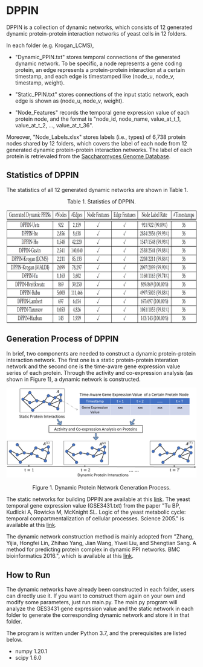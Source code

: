 # DPPIN
DPPIN is a collection of dynamic networks, which consists of 12 generated dynamic protein-protein interaction networks of yeast cells in 12 folders.

In each folder (e.g. Krogan_LCMS),

- "Dynamic_PPIN.txt" stores temporal connections of the generated dynamic network. To be specific, a node represents a gene coding protein, an edge represents a protein-protein interaction at a certain timestamp, and each edge is timestamped like (node_u, node_v, timestamp, weight).

- "Static_PPIN.txt" stores connections of the input static network, each edge is shown as (node_u, node_v, weight).

- "Node_Features" records the temporal gene expression value of each protein node, and the format is "node_id, node_name, value_at_t_1, value_at_t_2, ..., value_at_t_36".

Moreover, "Node_Labels.xlsx" stores labels (i.e., types) of 6,738 protein nodes shared by 12 folders, which covers the label of each node from 12 generated dynamic protein-protein interaction networks. The label of each protein is retrievaled from the [Saccharomyces Genome Database](https://www.yeastgenome.org/).


## Statistics of DPPIN
The statistics of all 12 generated dynamic networks are shown in Table 1. 

<p align="center"> Table 1. Statistics of DPPIN. </p>
<p align="center"> <img align="center" src="/data_stats.jpg" width="883" height="300"> </p>


## Generation Process of DPPIN
In brief, two components are needed to construct a dynamic protein-protein interaction network. The first one is a static protein-protein interation network and the second one is the time-aware gene expression value series of each protein. Through the activity and co-expression analysis (as shown in Figure 1), a dynamic network is constructed.

![pic](/generation_process.png)
<p align="center"> Figure 1. Dynamic Protein Network Generation Process. </p>

The static networks for building DPPIN are available at this [link](https://www.inetbio.org/yeastnet/downloadnetwork.php).
The yeast temporal gene expression value (GSE3431.txt) from the paper "Tu BP, Kudlicki A, Rowicka M, McKnight SL. Logic of the yeast metabolic cycle: temporal compartmentalization of cellular processes. Science 2005." is available at this [link](https://www.ncbi.nlm.nih.gov/geo/download/?acc=GSE3431).

The dynamic network construction method is mainly adopted from "Zhang, Yijia, Hongfei Lin, Zhihao Yang, Jian Wang, Yiwei Liu, and Shengtian Sang. A method for predicting protein complex in dynamic PPI networks. BMC bioinformatics 2016.", which is available at this [link](https://bmcbioinformatics.biomedcentral.com/articles/10.1186/s12859-016-1101-y).

## How to Run
The dynamic networks have already been constructed in each folder, users can directly use it. If you want to construct them again on your own and modify some parameters, just run main.py. The main.py program will analyze the GES3431 gene expression value and the static network in each folder to generate the corresponding dynamic network and store it in that folder.

The program is written under Python 3.7, and the prerequisites are listed below.
- numpy 1.20.1
- scipy 1.6.0
